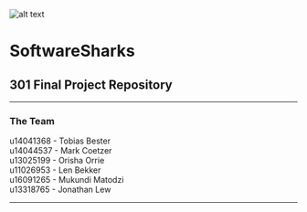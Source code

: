![alt text](https://i.imgur.com/h2hLhqK.png "Software Sharks")
# SoftwareSharks
## 301 Final Project Repository
___
### The Team
u14041368  - Tobias Bester \
u14044537  - Mark Coetzer \
u13025199  - Orisha Orrie \
u11026953  - Len Bekker \
u16091265  - Mukundi Matodzi \
u13318765  - Jonathan Lew 
___